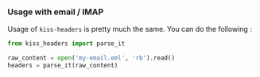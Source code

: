 ### Usage with email / IMAP

Usage of `kiss-headers` is pretty much the same. You can do the following :

```python
from kiss_headers import parse_it

raw_content = open('my-email.eml', 'rb').read()
headers = parse_it(raw_content)
```

